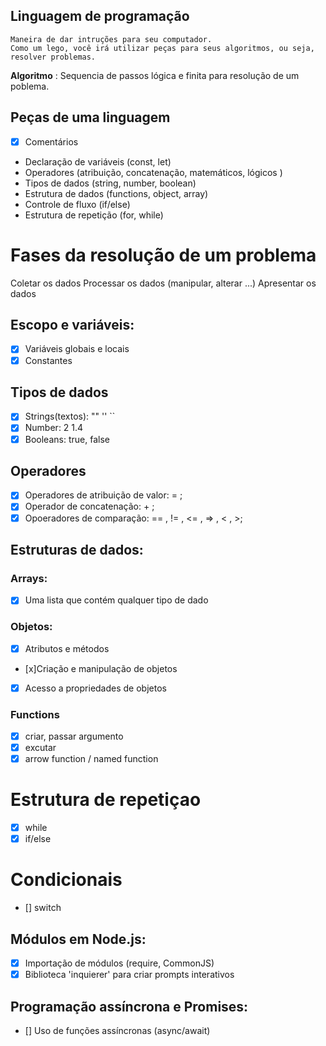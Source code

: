 ## Linguagem de programação

    Maneira de dar intruções para seu computador.
    Como um lego, você irá utilizar peças para seus algoritmos, ou seja, resolver problemas.

**Algoritmo** : Sequencia de passos lógica e finita para resolução de um poblema.

## Peças de uma linguagem

- [x] Comentários
- Declaração de variáveis (const, let)
- Operadores (atribuição, concatenação, matemáticos, lógicos )
- Tipos de dados (string, number, boolean)
- Estrutura de dados (functions, object, array)
- Controle de fluxo (if/else)
- Estrutura de repetição (for, while)

# Fases da resolução de um problema

Coletar os dados
Processar os dados (manipular, alterar ...)
Apresentar os dados


## Escopo e variáveis:

- [x] Variáveis globais e locais
- [x] Constantes

## Tipos de dados

- [X] Strings(textos): "" '' ``
- [X] Number: 2 1.4
- [x] Booleans: true, false 

## Operadores

- [x] Operadores de atribuição de valor: = ;
- [x] Operador de concatenação: + ;
- [x] Opoeradores de comparação: == , != , <= , => , < , >; 

## Estruturas de dados:

### Arrays: 

- [x] Uma lista que contém qualquer tipo de dado 

### Objetos:

- [x] Atributos e métodos
- [x]Criação e manipulação de objetos
- [x] Acesso a propriedades de objetos

### Functions

- [X] criar, passar argumento
- [X] excutar
- [X] arrow function / named function

# Estrutura de repetiçao 

- [x] while
- [x] if/else

# Condicionais

- [] switch

## Módulos em Node.js:

- [x] Importação de módulos (require, CommonJS)
- [x] Biblioteca 'inquierer' para criar prompts interativos 

## Programação assíncrona e Promises:

- [] Uso de funções assíncronas (async/await)